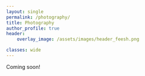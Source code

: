 ```yaml
---
layout: single
permalink: /photography/
title: Photography
author_profile: true
header:
    overlay_image: /assets/images/header_feesh.png

classes: wide
---
```



Coming soon!